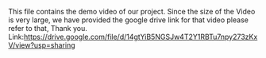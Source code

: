 This file contains the demo video of our project. Since the size of the Video is very large, we have provided the google drive link for that video please refer to that, Thank you.
Link:https://drive.google.com/file/d/14gtYiB5NGSJw4T2Y1RBTu7npy273zKxV/view?usp=sharing
